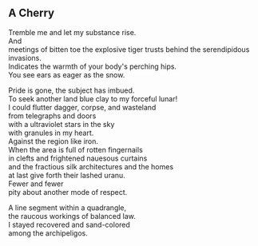 A Cherry
--------
Tremble me and let my substance rise.  
And  
meetings of bitten toe the explosive tiger trusts behind the serendipidous invasions.  
Indicates the warmth of your body's perching hips.  
You see ears as eager as the snow.  
  
Pride is gone, the subject has imbued.  
To seek another land blue clay to my forceful lunar!  
I could flutter dagger, corpse, and wasteland  
from telegraphs and doors  
with a ultraviolet stars in the sky  
with granules in my heart.  
Against the region like iron.  
When the area is full of rotten fingernails  
in clefts and frightened nauesous curtains  
and the fractious silk architectures and the homes  
at last give forth their lashed uranu.  
Fewer and fewer  
pity about another mode of respect.  
  
A line segment within a quadrangle,  
the raucous workings of balanced law.  
I stayed recovered and sand-colored  
among the archipeligos.  
